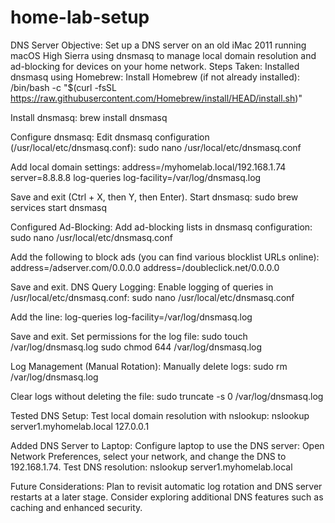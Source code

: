 # home-lab-setup
DNS Server
Objective:
Set up a DNS server on an old iMac 2011 running macOS High Sierra using dnsmasq to manage local domain resolution and ad-blocking for devices on your home network.
Steps Taken:
Installed dnsmasq using Homebrew:
Install Homebrew (if not already installed): /bin/bash -c "$(curl -fsSL https://raw.githubusercontent.com/Homebrew/install/HEAD/install.sh)"

Install dnsmasq: brew install dnsmasq

Configure dnsmasq:
Edit dnsmasq configuration (/usr/local/etc/dnsmasq.conf): sudo nano /usr/local/etc/dnsmasq.conf

Add local domain settings: address=/myhomelab.local/192.168.1.74
server=8.8.8.8
log-queries
log-facility=/var/log/dnsmasq.log

Save and exit (Ctrl + X, then Y, then Enter).
Start dnsmasq: sudo brew services start dnsmasq

Configured Ad-Blocking:
Add ad-blocking lists in dnsmasq configuration: sudo nano /usr/local/etc/dnsmasq.conf

Add the following to block ads (you can find various blocklist URLs online): address=/adserver.com/0.0.0.0
address=/doubleclick.net/0.0.0.0

Save and exit.
DNS Query Logging:
Enable logging of queries in /usr/local/etc/dnsmasq.conf: sudo nano /usr/local/etc/dnsmasq.conf

Add the line: log-queries
log-facility=/var/log/dnsmasq.log

Save and exit.
Set permissions for the log file: sudo touch /var/log/dnsmasq.log
sudo chmod 644 /var/log/dnsmasq.log

Log Management (Manual Rotation):
Manually delete logs: sudo rm /var/log/dnsmasq.log

Clear logs without deleting the file: sudo truncate -s 0 /var/log/dnsmasq.log

Tested DNS Setup:
Test local domain resolution with nslookup: nslookup server1.myhomelab.local 127.0.0.1

Added DNS Server to Laptop:
Configure laptop to use the DNS server:
Open Network Preferences, select your network, and change the DNS to 192.168.1.74.
Test DNS resolution: nslookup server1.myhomelab.local


Future Considerations:
Plan to revisit automatic log rotation and DNS server restarts at a later stage.
Consider exploring additional DNS features such as caching and enhanced security.

